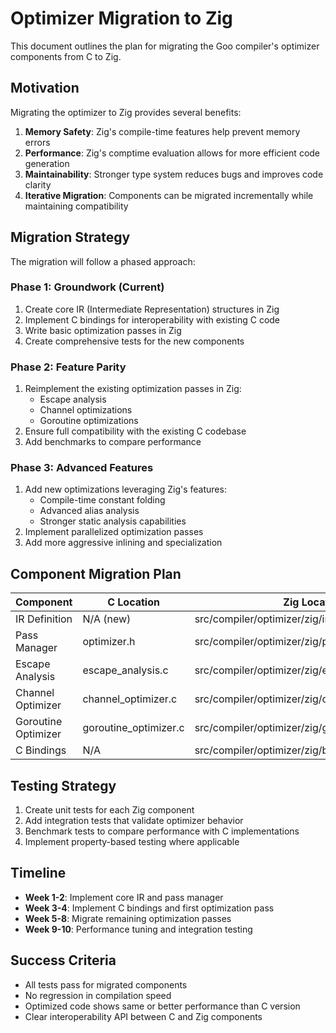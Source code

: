 # Optimizer Migration to Zig

This document outlines the plan for migrating the Goo compiler's optimizer components from C to Zig.

## Motivation

Migrating the optimizer to Zig provides several benefits:

1. **Memory Safety**: Zig's compile-time features help prevent memory errors
2. **Performance**: Zig's comptime evaluation allows for more efficient code generation
3. **Maintainability**: Stronger type system reduces bugs and improves code clarity
4. **Iterative Migration**: Components can be migrated incrementally while maintaining compatibility

## Migration Strategy

The migration will follow a phased approach:

### Phase 1: Groundwork (Current)

1. Create core IR (Intermediate Representation) structures in Zig
2. Implement C bindings for interoperability with existing C code
3. Write basic optimization passes in Zig
4. Create comprehensive tests for the new components

### Phase 2: Feature Parity

1. Reimplement the existing optimization passes in Zig:
   - Escape analysis
   - Channel optimizations
   - Goroutine optimizations
2. Ensure full compatibility with the existing C codebase
3. Add benchmarks to compare performance

### Phase 3: Advanced Features

1. Add new optimizations leveraging Zig's features:
   - Compile-time constant folding
   - Advanced alias analysis
   - Stronger static analysis capabilities
2. Implement parallelized optimization passes
3. Add more aggressive inlining and specialization

## Component Migration Plan

| Component | C Location | Zig Location | Priority | Complexity |
|-----------|------------|--------------|----------|------------|
| IR Definition | N/A (new) | src/compiler/optimizer/zig/ir.zig | High | Medium |
| Pass Manager | optimizer.h | src/compiler/optimizer/zig/pass_manager.zig | High | Low |
| Escape Analysis | escape_analysis.c | src/compiler/optimizer/zig/escape_analysis.zig | Medium | High |
| Channel Optimizer | channel_optimizer.c | src/compiler/optimizer/zig/channel_optimizer.zig | Medium | High |
| Goroutine Optimizer | goroutine_optimizer.c | src/compiler/optimizer/zig/goroutine_optimizer.zig | Medium | High |
| C Bindings | N/A | src/compiler/optimizer/zig/bindings.zig | High | Medium |

## Testing Strategy

1. Create unit tests for each Zig component
2. Add integration tests that validate optimizer behavior
3. Benchmark tests to compare performance with C implementations
4. Implement property-based testing where applicable

## Timeline

- **Week 1-2**: Implement core IR and pass manager
- **Week 3-4**: Implement C bindings and first optimization pass
- **Week 5-8**: Migrate remaining optimization passes
- **Week 9-10**: Performance tuning and integration testing

## Success Criteria

- All tests pass for migrated components
- No regression in compilation speed
- Optimized code shows same or better performance than C version
- Clear interoperability API between C and Zig components 